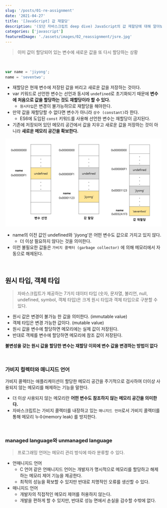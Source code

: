 ```yaml
---
slug: '/posts/01-re-assignment'
date: '2021-04-27'
title: '[JavaScript] 값 재할당'
description: '(모던 자바스크립트 deep dive) JavaScript의 값 재할당에 대해 알아보자!'
categories: ['javascript']
featuredImage: './assets/images/02_reassignment/jsre.jpg'
---
```


> 이미 값이 할당되어 있는 변수에 새로운 값을 또 다시 할당하는 상황

<br>

```javascript
var name = 'jiyong';
name = 'seventwo';
```

- 재할당은 현재 변수에 저장된 값을 버리고 새로운 값을 저장하는 것이다.
- var 키워드로 선언한 변수는 선언과 동시에 `undefined`로 초기화되기 때문에 **변수에 처음으로 값을 할당하는 것도 재할당이라 할 수 있다.**
  - `원시타입`은 변경이 불가능하므로 재할당을 해야한다.
- 만약 값을 재할당할 수 없다면 변수가 아니라 `상수 (constant)`라 한다.
  - ES6에 도입된 `const` 키워드를 사용해 선언한 변수는 재할당이 금지된다.
- 기존에 저장되어 있던 메모리 공간에서 값을 지우고 새로운 값을 저장하는 것이 아니라 **새로운 메모리 공간을 확보한다.**

![](./assets/images/02_reassignment/jsre.jpg)

- name의 이전 값인 undefined와 'jiyong'은 어떤 변수도 값으로 가지고 있지 않다.
  - 더 이상 필요하지 않다는 것을 의미한다.
- 이런 불필요한 값들은 `가비지 콜렉터 (garbage collector)` 에 의해 메모리에서 자동으로 해제된다.

<br>

## 원시 타입, 객체 타입

> 자바스크립트가 제공하는 7가지 데이터 타입 (숫자, 문자열, 불리언, null, undefined, symbol, 객체 타입)은 크게 원시 타입과 객체 타입으로 구분할 수 있다.

- 원시 값은 변경이 불가능 한 값을 의미한다. (immutable value)
- 객체 타입은 변경 가능한 값이다. (mutable value)
- 원시 값을 변수에 할당하면 메모리에는 실제 값이 저장된다.
- 반대로 객체를 변수에 할당하면 메모리에 참조 값이 저장된다.

**불변성을 갖는 원시 값을 할당한 변수는 재할당 이외에 변수 값을 변경하는 방법이 없다**

<br>

### 가비지 컬렉터와 매니지드 언어

가비지 콜렉터는 애플리케이션이 할당한 메모리 공간을 주기적으로 검사하여 더이상 사용되지 않는 메모리를 해제하는 기능을 말한다.

- 더 이상 사용되지 않는 메모리란 **어떤 변수도 참조하지 않는 메모리 공간을 의미한다.**
- 자바스크립트는 가비지 콜렉터를 내장하고 있는 `매니지드 언어`로서 가비지 콜렉터를 통해 메모리 누수(memory leak) 를 방지한다.

<br>

### managed language와 unmanaged language

> 프로그래밍 언어는 메모리 관리 방식에 따라 분류할 수 있다.

- 언매니지드 언어
  - C 언어 같은 언매니지드 언어는 개발자가 명시적으로 메모리를 할당하고 해제하는 메모리 제어 기능을 제공한다.
  - 최적의 성능을 확보할 수 있지만 반대로 치명적인 오류를 생산할 수 있다.
- 매니지드 언어
  - 개발자의 직접적인 메모리 제어를 허용하지 않는다.
  - 개발을 편하게 할 수 있지만, 반대로 성능 면에서 손실을 감수할 수밖에 없다.
